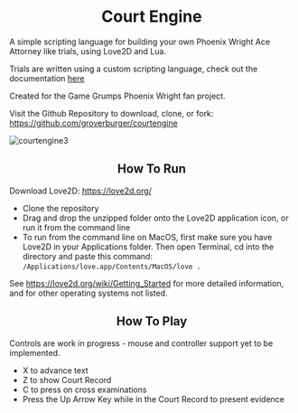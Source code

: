 # <center>Court Engine</center>

A simple scripting language for building your own Phoenix Wright Ace Attorney like trials, using Love2D and Lua.

Trials are written using a custom scripting language, check out the documentation <a href="scripting.html">here</a>

Created for the Game Grumps Phoenix Wright fan project.

Visit the Github Repository to download, clone, or fork: https://github.com/groverburger/courtengine

![courtengine3](https://groverburger.github.io/courtengine/courtengine3.gif)



## <center>How To Run</center>

Download Love2D: https://love2d.org/

- Clone the repository
- Drag and drop the unzipped folder onto the Love2D application icon, or run it from the command line
- To run from the command line on MacOS, first make sure you have Love2D in your Applications folder. Then open Terminal, cd into the directory and paste this command: `/Applications/love.app/Contents/MacOS/love .`

See https://love2d.org/wiki/Getting_Started for more detailed information, and for other operating systems not listed.



## <center>How To Play</center>

Controls are work in progress - mouse and controller support yet to be implemented.

- X to advance text 
- Z to show Court Record
- C to press on cross examinations
- Press the Up Arrow Key while in the Court Record to present evidence